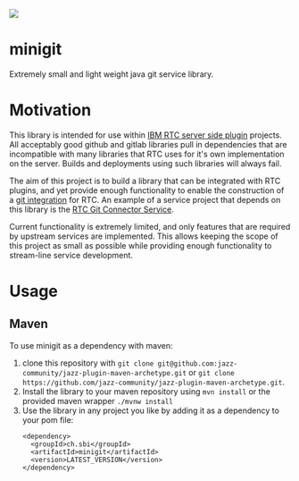 ![](https://github.com/SBI-/minigit/workflows/Java%20CI/badge.svg)

# minigit
Extremely small and light weight java git service library.

# Motivation
This library is intended for use within [IBM RTC server side plugin](https://github.com/jazz-community/jazz-plugin-maven-archetype) projects. All acceptably good github and gitlab libraries pull in dependencies that are incompatible with many libraries that RTC uses for it's own implementation on the server. Builds and deployments using such libraries will always fail. 

The aim of this project is to build a library that can be integrated with RTC plugins, and yet provide enough functionality to enable the construction of a [git integration](https://github.com/jazz-community/rtc-git-connector) for RTC. An example of a service project that depends on this library is the [RTC Git Connector Service](https://github.com/jazz-community/rtc-git-connector-service).

Current functionality is extremely limited, and only features that are required by upstream services are implemented. This allows keeping the scope of this project as small as possible while providing enough functionality to stream-line service development.

# Usage

## Maven
To use minigit as a dependency with maven: 
1. clone this repository with `git clone git@github.com:jazz-community/jazz-plugin-maven-archetype.git` or `git clone https://github.com/jazz-community/jazz-plugin-maven-archetype.git`.
2. Install the library to your maven repository using `mvn install` or the provided maven wrapper `./mvnw install`
3. Use the library in any project you like by adding it as a dependency to your pom file:
      ```
      <dependency>
        <groupId>ch.sbi</groupId>
        <artifactId>minigit</artifactId>
        <version>LATEST_VERSION</version>
      </dependency>
      ```

